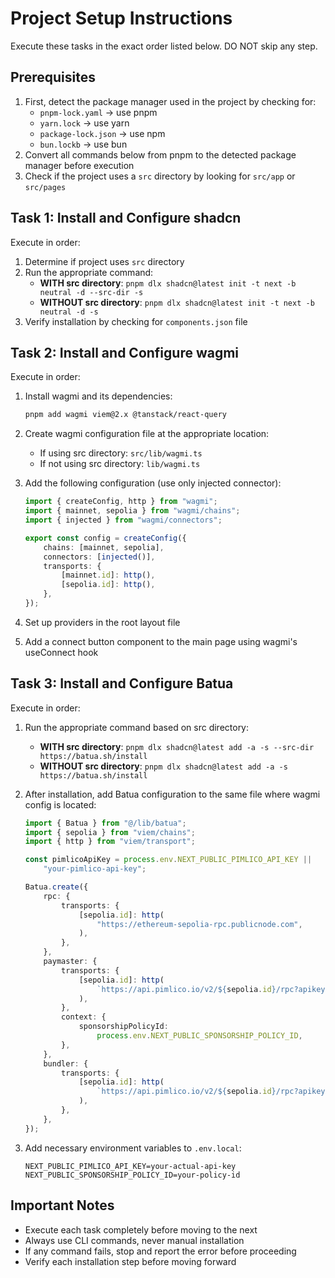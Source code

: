 # Project Setup Instructions

Execute these tasks in the exact order listed below. DO NOT skip any step.

## Prerequisites

1. First, detect the package manager used in the project by checking for:
   - `pnpm-lock.yaml` → use pnpm
   - `yarn.lock` → use yarn
   - `package-lock.json` → use npm
   - `bun.lockb` → use bun
2. Convert all commands below from pnpm to the detected package manager before
   execution
3. Check if the project uses a `src` directory by looking for `src/app` or
   `src/pages`

## Task 1: Install and Configure shadcn

Execute in order:

1. Determine if project uses `src` directory
2. Run the appropriate command:
   - **WITH src directory**:
     `pnpm dlx shadcn@latest init -t next -b neutral -d --src-dir -s`
   - **WITHOUT src directory**:
     `pnpm dlx shadcn@latest init -t next -b neutral -d -s`
3. Verify installation by checking for `components.json` file

## Task 2: Install and Configure wagmi

Execute in order:

1. Install wagmi and its dependencies:
   ```bash
   pnpm add wagmi viem@2.x @tanstack/react-query
   ```

2. Create wagmi configuration file at the appropriate location:
   - If using src directory: `src/lib/wagmi.ts`
   - If not using src directory: `lib/wagmi.ts`

3. Add the following configuration (use only injected connector):
   ```typescript
   import { createConfig, http } from "wagmi";
   import { mainnet, sepolia } from "wagmi/chains";
   import { injected } from "wagmi/connectors";

   export const config = createConfig({
       chains: [mainnet, sepolia],
       connectors: [injected()],
       transports: {
           [mainnet.id]: http(),
           [sepolia.id]: http(),
       },
   });
   ```

4. Set up providers in the root layout file
5. Add a connect button component to the main page using wagmi's useConnect hook

## Task 3: Install and Configure Batua

Execute in order:

1. Run the appropriate command based on src directory:
   - **WITH src directory**:
     `pnpm dlx shadcn@latest add -a -s --src-dir https://batua.sh/install`
   - **WITHOUT src directory**:
     `pnpm dlx shadcn@latest add -a -s https://batua.sh/install`

2. After installation, add Batua configuration to the same file where wagmi
   config is located:
   ```typescript
   import { Batua } from "@/lib/batua";
   import { sepolia } from "viem/chains";
   import { http } from "viem/transport";

   const pimlicoApiKey = process.env.NEXT_PUBLIC_PIMLICO_API_KEY ||
       "your-pimlico-api-key";

   Batua.create({
       rpc: {
           transports: {
               [sepolia.id]: http(
                   "https://ethereum-sepolia-rpc.publicnode.com",
               ),
           },
       },
       paymaster: {
           transports: {
               [sepolia.id]: http(
                   `https://api.pimlico.io/v2/${sepolia.id}/rpc?apikey=${pimlicoApiKey}`,
               ),
           },
           context: {
               sponsorshipPolicyId:
                   process.env.NEXT_PUBLIC_SPONSORSHIP_POLICY_ID,
           },
       },
       bundler: {
           transports: {
               [sepolia.id]: http(
                   `https://api.pimlico.io/v2/${sepolia.id}/rpc?apikey=${pimlicoApiKey}`,
               ),
           },
       },
   });
   ```

3. Add necessary environment variables to `.env.local`:
   ```
   NEXT_PUBLIC_PIMLICO_API_KEY=your-actual-api-key
   NEXT_PUBLIC_SPONSORSHIP_POLICY_ID=your-policy-id
   ```

## Important Notes

- Execute each task completely before moving to the next
- Always use CLI commands, never manual installation
- If any command fails, stop and report the error before proceeding
- Verify each installation step before moving forward
